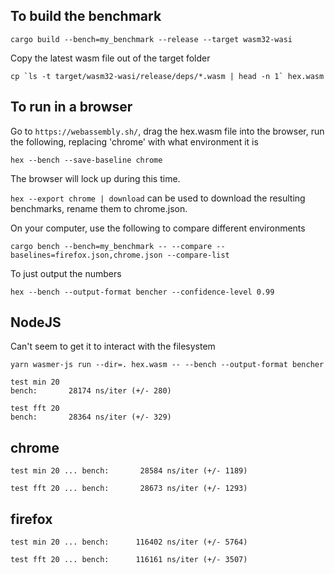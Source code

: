 ## To build the benchmark

`cargo build --bench=my_benchmark --release --target wasm32-wasi`

Copy the latest wasm file out of the target folder

```
cp `ls -t target/wasm32-wasi/release/deps/*.wasm | head -n 1` hex.wasm
```

## To run in a browser

Go to `https://webassembly.sh/`, drag the hex.wasm file into the browser, run the following, replacing 'chrome' with what environment it is

`hex --bench --save-baseline chrome`

The browser will lock up during this time.

`hex --export chrome | download` can be used to download the resulting benchmarks, rename them to chrome.json.

On your computer, use the following to compare different environments

```
cargo bench --bench=my_benchmark -- --compare --baselines=firefox.json,chrome.json --compare-list
```

To just output the numbers

`hex --bench --output-format bencher --confidence-level 0.99`

## NodeJS

Can't seem to get it to interact with the filesystem

`yarn wasmer-js run --dir=. hex.wasm -- --bench --output-format bencher`

```
test min 20
bench:       28174 ns/iter (+/- 280)

test fft 20
bench:       28364 ns/iter (+/- 329)
```

## chrome

```
test min 20 ... bench:       28584 ns/iter (+/- 1189)

test fft 20 ... bench:       28673 ns/iter (+/- 1293)
```

## firefox

```
test min 20 ... bench:      116402 ns/iter (+/- 5764)

test fft 20 ... bench:      116161 ns/iter (+/- 3507)
```
